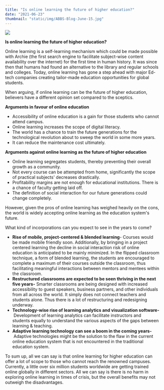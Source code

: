 ```yaml
---
title: "Is online learning the future of higher education?"
date: "2021-06-23"
thumbnail: "static/img/ABBS-Blog-June-15.jpg"
---
```


![](images/ABBS-Blog-June-15-300x140.jpg)

**Is online learning the future of higher education?**

Online learning is a self-learning mechanism which could be made possible with Archie (the first search engine to facilitate subject-wise content availability over the internet) for the first time in human history. It was since then that humans had found an alternative to the library and regular schools and colleges. Today, online learning has gone a step ahead with major Ed-tech companies creating tailor-made education opportunities for global students.

When arguing, if online learning can be the future of higher education, believers have a different opinion set compared to the sceptics.

**Arguments in favour of online education**

- Accessibility of online education is a gain for those students who cannot attend campus.
- Online learning increases the scope of digital literacy.
- The world has a chance to train the future generations for the technological revolution about to sweep the world in some more years.
- It can reduce the maintenance cost ultimately.

**Arguments against online learning as the future of higher education**

- Online learning segregates students, thereby preventing their overall growth as a community.
- Not every course can be attempted from home, significantly the scope of practical subjects' decreases drastically.
- Profitability margins are not enough for educational institutions. There is a chance of faculty getting laid off.
- The definition of social interaction for our future generations could change completely.

However, given the pros of online learning has weighed heavily on the cons, the world is widely accepting online learning as the education system's future.

What kind of incorporations can you expect to see in the years to come?

- **Rise of mobile, project-centered & blended learning**\- Courses would be made mobile friendly soon. Additionally, by bringing in a project centered learning the decline in social interaction risk of online education is anticipated to be mainly minimized. In the flipped classroom technique, a form of blended learning, the students are encouraged to complete a maximum of their courses outside the classroom, thus facilitating meaningful interactions between mentors and mentees within the classroom.
- **Restructured classrooms are expected to be seen thriving in the next five years-** Smarter classrooms are being designed with increased accessibility to guest speakers, business partners, and other individuals from all across the world. It simply does not connect teachers and students alone. Thus there is a lot of restructuring and redesigning underway.
- **Technology-wise rise of learning analytics and visualization software-** Development of learning analytics can facilitate instructors and students equally to understand the various aspects of the gaps between learning & teaching.
- **Adaptive learning technology can see a boom in the coming years-** Adaptive technologies might be the solution to the flaw in the current online education system that is not encountered in the traditional education system.

To sum up, all we can say is that online learning for higher education can offer a lot of scope to those who cannot reach the renowned campuses. Currently, a little over six million students worldwide are getting trained online globally in different sectors. All we can say is there is no harm in exploring online learning in times of crisis, but the overall benefits may not outweigh the disadvantages.
